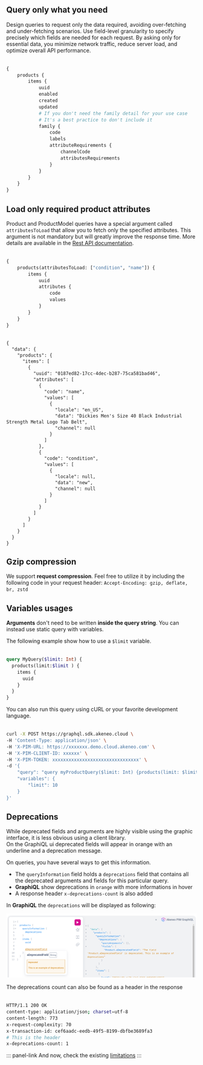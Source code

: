 ## Query only what you need
Design queries to request only the data required, avoiding over-fetching and under-fetching scenarios. 
Use field-level granularity to specify precisely which fields are needed for each request.
By asking only for essential data, you minimize network traffic, reduce server load, and optimize overall API performance.

```graphql [snippet:GraphQL]

{
    products {
        items {
            uuid
            enabled
            created
            updated
            # If you don't need the family detail for your use case
            # It's a best practice to don't include it
            family {
                code
                labels
                attributeRequirements {
                    channelCode
                    attributesRequirements
                }
            }
        }
    }
}
```

## Load only required product attributes
Product and ProductModel queries have a special argument called `attributesToLoad` that allow you to fetch only the specified attributes.
This argument is not mandatory but will greatly improve the response time. 
More details are available in the [Rest API documentation](https://api.akeneo.com/documentation/filter.html#filter-product-values).

```graphql [snippet:Query]

{
    products(attributesToLoad: ["condition", "name"]) {
        items {
            uuid
            attributes {
                code
                values
            }
        }
    }
}
```
```json[snippet:Response]

{
  "data": {
    "products": {
      "items": [
        {
          "uuid": "0187ed82-17cc-4dec-b287-75ca581bad46",
          "attributes": [
            {
              "code": "name",
              "values": [
                {
                  "locale": "en_US",
                  "data": "Dickies Men's Size 40 Black Industrial Strength Metal Logo Tab Belt",
                  "channel": null
                }
              ]
            },
            {
              "code": "condition",
              "values": [
                {
                  "locale": null,
                  "data": "new",
                  "channel": null
                }
              ]
            }
          ]
        }
      ]
    }
  }
}
```

## Gzip compression
We support **request compression**. 
Feel free to utilize it by including the following code in your request header: 
`Accept-Encoding: gzip, deflate, br, zstd`

## Variables usages
**Arguments** don't need to be written **inside the query string**. 
You can instead use static query with variables.

The following example show how to use a `$limit` variable.

```graphql [snippet:GraphQL]

query MyQuery($limit: Int) {
  products(limit:$limit ) {
    items {
      uuid
    }
  }
}
```
You can also run this query using cURL or your favorite development language.
``` bash [snippet:Bash]

curl -X POST https://graphql.sdk.akeneo.cloud \
-H 'Content-Type: application/json' \
-H 'X-PIM-URL: https://xxxxxxx.demo.cloud.akeneo.com' \
-H 'X-PIM-CLIENT-ID: xxxxxx' \
-H 'X-PIM-TOKEN: xxxxxxxxxxxxxxxxxxxxxxxxxxxxxxxx' \
-d '{
    "query": "query myProductQuery($limit: Int) {products(limit: $limit) {items {uuid}}}",
    "variables": {
        "limit": 10
    }
}'
```

## Deprecations
While deprecated fields and arguments are highly visible using the graphic interface, it is less obvious using a client library.  
On the GraphiQL ui deprecated fields will appear in orange with an underline and a deprecation message.

On queries, you have several ways to get this information.
- The `queryInformation` field holds a `deprecations` field that contains all the deprecated arguments and fields for this particular query.
- **GraphiQL** show deprecations in `orange` with more informations in hover
- A response header `x-deprecations-count` is also added

In **GraphiQL** the `deprecations` will be displayed as following:

![Deprecations In GraphiQL](../img/graphql/deprecations-in-graphiql.png)

The deprecations count can also be found as a header in the response
```bash

HTTP/1.1 200 OK
content-type: application/json; charset=utf-8
content-length: 773
x-request-complexity: 70
x-transaction-id: cef6aadc-eedb-49f5-8199-dbfbe3689fa3
# This is the header
x-deprecations-count: 1
```

::: panel-link And now, check the existing [limitations](/graphql/limitations.html)
:::
